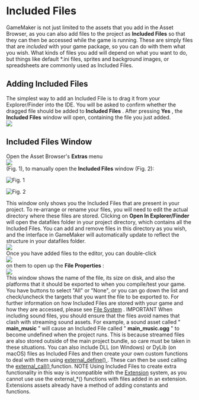 # Included Files

GameMaker is not just limited to the assets that you add in the Asset
Browser, as you can also add files to the project as **Included Files**
so that they can then be accessed while the game is running. These are
simply files that are *included* with your game package, so you can do
with them what you wish. What kinds of files you add will depend on what
you want to do, but things like default \*.ini files, sprites and
background images, or spreadsheets are commonly used as Included Files.

## Adding Included Files

The simplest way to add an Included File is to drag it from your
Explorer/Finder into the IDE. You will be asked to confirm whether the
dragged file should be added to **Included Files** . After pressing
**Yes** , the **Included Files** window will open, containing the file
you just added.  
![](https://gms.magecorn.com/Manual/assets/Images/Settings/Included_Files_Popup.png)  

## Included Files Window

Open the Asset Browser's **Extras** menu  
![](https://gms.magecorn.com/Manual/assets/Images/Icons/Icon_AssetMenu.png)  
(Fig. 1), to manually open the **Included Files** window (Fig. 2):

![Fig.
1](https://gms.magecorn.com/Manual/assets/Images/Settings/Included_Files_Editor_Open.png)

![Fig.
2](https://gms.magecorn.com/Manual/assets/Images/Settings/Included_Files.png)

This window only shows you the Included Files that are present in your
project. To re-arrange or rename your files, you will need to edit the
actual directory where these files are stored. Clicking on **Open In
Explorer/Finder** will open the datafiles folder in your project
directory, which contains all the Included Files. You can add and remove
files in this directory as you wish, and the interface in GameMaker will
automatically update to reflect the structure in your datafiles
folder.  
![](https://gms.magecorn.com/Manual/assets/Images/Settings/Included_Files_Example.png)  
Once you have added files to the editor, you can double-click  
![](https://gms.magecorn.com/Manual/assets/Images/Icons/Icon_LMB.png)  
on them to open up the **File Properties** :  
![](https://gms.magecorn.com/Manual/assets/Images/Settings/Included_Files_Properties.png)  
This window shows the name of the file, its size on disk, and also the
platforms that it should be exported to when you compile/test your game.
You have buttons to select "All" or "None", or you can go down the list
and check/uncheck the targets that you want the file to be exported to.
For further information on how Included Files are stored with your game
and how they are accessed, please see [File
System](../Additional_Information/The_File_System) . IMPORTANT When
including sound files, you should ensure that the files avoid names that
clash with streaming sound assets. For example, a sound asset called "
**main_music** " will cause an Included File called " **main_music.ogg**
" to become undefined when the project runs. This is because streamed
files are also stored outside of the main project bundle, so care must
be taken in these situations. You can also include DLL (on Windows) or
DyLib (on macOS) files as Included Files and then create your own custom
functions to deal with them using [ external_define()
](../GameMaker_Language/GML_Reference/OS_And_Compiler/external_define)
. These can then be used calling the [ external_call()
](../GameMaker_Language/GML_Reference/OS_And_Compiler/external_call)
function. NOTE Using Included Files to create extra functionality in
this way is incompatible with the
[Extension](../The_Asset_Editors/Extensions) system, as you cannot
use use the external\_\*() functions with files added in an extension.
Extensions assets already have a method of adding constants and
functions.
